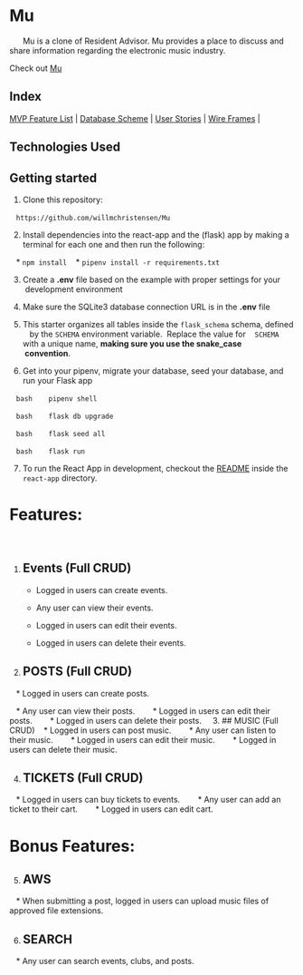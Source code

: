 # Mu
      
Mu is a clone of Resident Advisor. Mu provides a place to discuss and share information regarding the electronic music industry. 

Check out [Mu](https://mu-zfwi.onrender.com)

## Index

[MVP Feature List](https://github.com/willmchristensen/Mu/wiki/MVP-Feature-List) |
[Database Scheme](https://github.com/willmchristensen/Mu/wiki/Database-Schema) |
[User Stories](https://github.com/willmchristensen/Mu/wiki/User-Stories) |
[Wire Frames](https://github.com/willmchristensen/Mu/wiki/Wireframes) |

## Technologies Used


## Getting started
1. Clone this repository:

   ` https://github.com/willmchristensen/Mu `
   
2. Install dependencies into the react-app and the (flask) app by making a terminal for each one and then run the following:

   * `npm install`
   * `pipenv install -r requirements.txt`

3. Create a **.env** file based on the example with proper settings for your
   development environment

4. Make sure the SQLite3 database connection URL is in the **.env** file

5. This starter organizes all tables inside the `flask_schema` schema, defined
   by the `SCHEMA` environment variable.  Replace the value for
   `SCHEMA` with a unique name, **making sure you use the snake_case
   convention**.

6. Get into your pipenv, migrate your database, seed your database, and run your Flask app

   ```bash
   pipenv shell
   ```

   ```bash
   flask db upgrade
   ```

   ```bash
   flask seed all
   ```

   ```bash
   flask run
   ```

7. To run the React App in development, checkout the [README](./react-app/README.md) inside the `react-app` directory.


# Features:
  
1. ## Events (Full CRUD)
   * Logged in users can create events.
   
   * Any user can view their events.
   
   * Logged in users can edit their events.
   
   * Logged in users can delete their events.

2. ## POSTS (Full CRUD)
   * Logged in users can create posts.

   * Any user can view their posts.
   
   * Logged in users can edit their posts.
   
   * Logged in users can delete their posts.
    
3. ## MUSIC (Full CRUD)
   * Logged in users can post music.
   
   * Any user can listen to their music.
   
   * Logged in users can edit their music.
   
   * Logged in users can delete their music.

4. ## TICKETS (Full CRUD)
   * Logged in users can buy tickets to events.
   
   * Any user can add an ticket to their cart.
   
   * Logged in users can edit cart.

# Bonus Features:
5. ## AWS
   * When submitting a post, logged in users can upload music files of approved file extensions.

6. ## SEARCH
   * Any user can search events, clubs, and posts.

